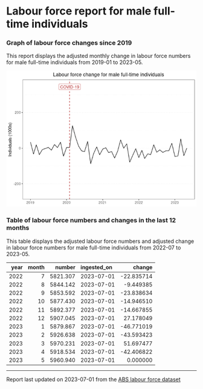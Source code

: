 Labour force report for male full-time individuals
================

### Graph of labour force changes since 2019

This report displays the adjusted monthly change in labour force numbers
for male full-time individuals from 2019-01 to 2023-05.

![](male_full-time_report_files/figure-gfm/unnamed-chunk-2-1.png)<!-- -->

### Table of labour force numbers and changes in the last 12 months

This table displays the adjusted labour force numbers and adjusted
change in labour force numbers for male full-time individuals from
2022-07 to 2023-05.

| year | month |   number | ingested_on |     change |
|-----:|------:|---------:|:------------|-----------:|
| 2022 |     7 | 5821.307 | 2023-07-01  | -22.835714 |
| 2022 |     8 | 5844.142 | 2023-07-01  |  -9.449385 |
| 2022 |     9 | 5853.592 | 2023-07-01  | -23.838634 |
| 2022 |    10 | 5877.430 | 2023-07-01  | -14.946510 |
| 2022 |    11 | 5892.377 | 2023-07-01  | -14.667855 |
| 2022 |    12 | 5907.045 | 2023-07-01  |  27.178049 |
| 2023 |     1 | 5879.867 | 2023-07-01  | -46.771019 |
| 2023 |     2 | 5926.638 | 2023-07-01  | -43.593423 |
| 2023 |     3 | 5970.231 | 2023-07-01  |  51.697477 |
| 2023 |     4 | 5918.534 | 2023-07-01  | -42.406822 |
| 2023 |     5 | 5960.940 | 2023-07-01  |   0.000000 |

------------------------------------------------------------------------

Report last updated on 2023-07-01 from the [ABS labour force
dataset](https://www.abs.gov.au/statistics/labour/employment-and-unemployment/labour-force-australia/latest-release)
